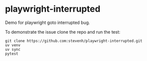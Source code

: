 # playwright-interrupted

Demo for playwright goto interrupted bug.

To demonstrate the issue clone the repo and run the test:

```shell
git clone https://github.com:stevenh/playwright-interrupted.git
uv venv
uv sync
pytest
```
